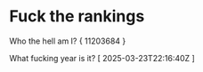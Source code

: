 # Fuck the rankings

Who the hell am I?
{ 11203684 }

What fucking year is it?
[ 2025-03-23T22:16:40Z ]
